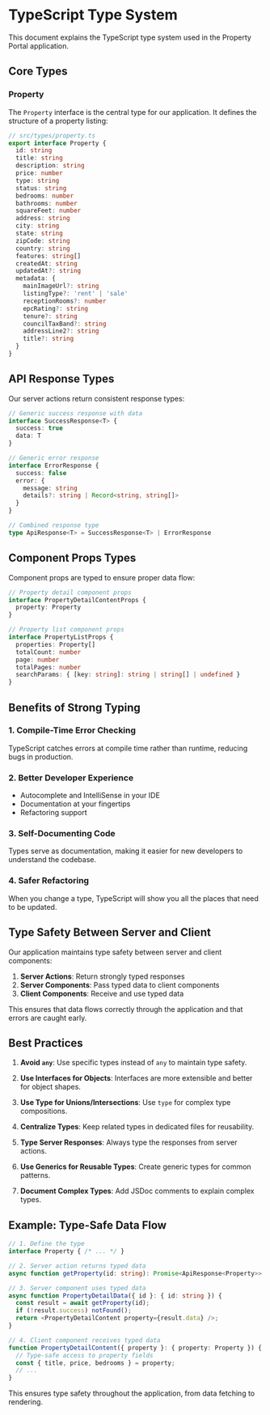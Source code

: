 # TypeScript Type System

This document explains the TypeScript type system used in the Property Portal application.

## Core Types

### Property

The `Property` interface is the central type for our application. It defines the structure of a property listing:

```typescript
// src/types/property.ts
export interface Property {
  id: string
  title: string
  description: string
  price: number
  type: string
  status: string
  bedrooms: number
  bathrooms: number
  squareFeet: number
  address: string
  city: string
  state: string
  zipCode: string
  country: string
  features: string[]
  createdAt: string
  updatedAt?: string
  metadata: {
    mainImageUrl?: string
    listingType?: 'rent' | 'sale'
    receptionRooms?: number
    epcRating?: string
    tenure?: string
    councilTaxBand?: string
    addressLine2?: string
    title?: string
  }
}
```

## API Response Types

Our server actions return consistent response types:

```typescript
// Generic success response with data
interface SuccessResponse<T> {
  success: true
  data: T
}

// Generic error response
interface ErrorResponse {
  success: false
  error: {
    message: string
    details?: string | Record<string, string[]>
  }
}

// Combined response type
type ApiResponse<T> = SuccessResponse<T> | ErrorResponse
```

## Component Props Types

Component props are typed to ensure proper data flow:

```typescript
// Property detail component props
interface PropertyDetailContentProps {
  property: Property
}

// Property list component props
interface PropertyListProps {
  properties: Property[]
  totalCount: number
  page: number
  totalPages: number
  searchParams: { [key: string]: string | string[] | undefined }
}
```

## Benefits of Strong Typing

### 1. Compile-Time Error Checking

TypeScript catches errors at compile time rather than runtime, reducing bugs in production.

### 2. Better Developer Experience

- Autocomplete and IntelliSense in your IDE
- Documentation at your fingertips
- Refactoring support

### 3. Self-Documenting Code

Types serve as documentation, making it easier for new developers to understand the codebase.

### 4. Safer Refactoring

When you change a type, TypeScript will show you all the places that need to be updated.

## Type Safety Between Server and Client

Our application maintains type safety between server and client components:

1. **Server Actions**: Return strongly typed responses
2. **Server Components**: Pass typed data to client components
3. **Client Components**: Receive and use typed data

This ensures that data flows correctly through the application and that errors are caught early.

## Best Practices

1. **Avoid `any`**: Use specific types instead of `any` to maintain type safety.

2. **Use Interfaces for Objects**: Interfaces are more extensible and better for object shapes.

3. **Use Type for Unions/Intersections**: Use `type` for complex type compositions.

4. **Centralize Types**: Keep related types in dedicated files for reusability.

5. **Type Server Responses**: Always type the responses from server actions.

6. **Use Generics for Reusable Types**: Create generic types for common patterns.

7. **Document Complex Types**: Add JSDoc comments to explain complex types.

## Example: Type-Safe Data Flow

```typescript
// 1. Define the type
interface Property { /* ... */ }

// 2. Server action returns typed data
async function getProperty(id: string): Promise<ApiResponse<Property>> { /* ... */ }

// 3. Server component uses typed data
async function PropertyDetailData({ id }: { id: string }) {
  const result = await getProperty(id);
  if (!result.success) notFound();
  return <PropertyDetailContent property={result.data} />;
}

// 4. Client component receives typed data
function PropertyDetailContent({ property }: { property: Property }) {
  // Type-safe access to property fields
  const { title, price, bedrooms } = property;
  // ...
}
```

This ensures type safety throughout the application, from data fetching to rendering.